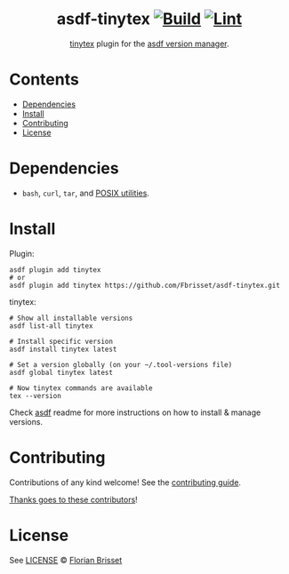 <div align="center">

# asdf-tinytex [![Build](https://github.com/Fbrisset/asdf-tinytex/actions/workflows/build.yml/badge.svg)](https://github.com/Fbrisset/asdf-tinytex/actions/workflows/build.yml) [![Lint](https://github.com/Fbrisset/asdf-tinytex/actions/workflows/lint.yml/badge.svg)](https://github.com/Fbrisset/asdf-tinytex/actions/workflows/lint.yml)

[tinytex](https://github.com/rstudio/tinytex) plugin for the [asdf version manager](https://asdf-vm.com).

</div>

# Contents

- [Dependencies](#dependencies)
- [Install](#install)
- [Contributing](#contributing)
- [License](#license)

# Dependencies

- `bash`, `curl`, `tar`, and [POSIX utilities](https://pubs.opengroup.org/onlinepubs/9699919799/idx/utilities.html).

# Install

Plugin:

```shell
asdf plugin add tinytex
# or
asdf plugin add tinytex https://github.com/Fbrisset/asdf-tinytex.git
```

tinytex:

```shell
# Show all installable versions
asdf list-all tinytex

# Install specific version
asdf install tinytex latest

# Set a version globally (on your ~/.tool-versions file)
asdf global tinytex latest

# Now tinytex commands are available
tex --version
```

Check [asdf](https://github.com/asdf-vm/asdf) readme for more instructions on how to
install & manage versions.

# Contributing

Contributions of any kind welcome! See the [contributing guide](contributing.md).

[Thanks goes to these contributors](https://github.com/Fbrisset/asdf-tinytex/graphs/contributors)!

# License

See [LICENSE](LICENSE) © [Florian Brisset](https://github.com/Fbrisset/)
